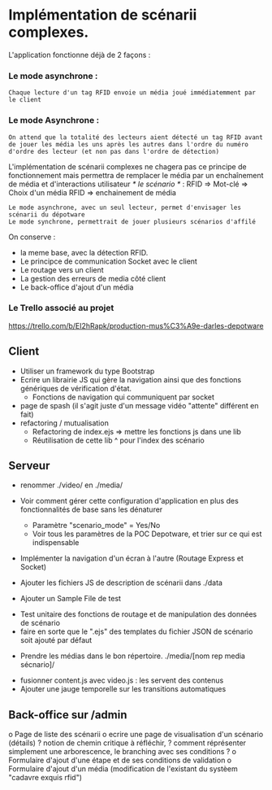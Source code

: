 # Implémentation de scénarii complexes.

L'application fonctionne déjà de 2 façons :
 ### Le mode asynchrone :
 	Chaque lecture d'un tag RFID envoie un média joué immédiatemment par le client
 ### Le mode Asynchrone : 
 	On attend que la totalité des lecteurs aient détecté un tag RFID avant de jouer les média les uns après les autres dans l'ordre du numéro d'ordre des lecteur (et non pas dans l'ordre de détection)

L'implémentation de scénarii complexes ne chagera pas ce principe de fonctionnement mais permettra de remplacer le média par un enchaînement de média et d'interactions utilisateur _* le scénario *_ :
	RFID => Mot-clé => Choix d'un média
	RFID => enchainement de média

	Le mode asynchrone, avec un seul lecteur, permet d'envisager les scénarii du dépotware
	Le mode synchrone, permettrait de jouer plusieurs scénarios d'affilé

On conserve : 
- la meme base, avec la détection RFID.
- Le principce de communication Socket avec le client
- Le routage vers un client 
- La gestion des erreurs de media côté client
- Le back-office d'ajout d'un média

### Le Trello associé au projet
https://trello.com/b/EI2hRapk/production-mus%C3%A9e-darles-depotware

## Client
+ Utiliser un framework du type Bootstrap
+ Ecrire un librairie JS qui gère la navigation ainsi que des fonctions génériques de vérification d'état.
	+ Fonctions de navigation qui communiquent par socket
+ page de spash (il s'agit juste d'un message vidéo "attente" différent en fait)
+ refactoring / mutualisation
	+ Refactoring de index.ejs => mettre les fonctions js dans une lib
	+ Réutilisation de cette lib ^ pour l'index des scénario

## Serveur
 + renommer ./video/ en ./media/
 + Voir comment gérer cette configuration d'application en plus des fonctionnalités de base sans les dénaturer
 	+ Paramètre "scenario_mode" = Yes/No
 	+ Voir tous les paramètres de la POC Depotware, et trier sur ce qui est indispensable
 	
 + Implémenter la navigation d'un écran à l'autre (Routage Express et Socket)
 + Ajouter les fichiers JS de description de scénarii dans ./data
 + Ajouter un Sample File de test
 - Test unitaire des fonctions de routage et de manipulation des données de scénario
 - faire en sorte que le ".ejs" des templates du fichier JSON de scénario soit ajouté par défaut
 + Prendre les médias dans le bon répertoire. ./media/[nom rep media sécnario]/
 - fusionner content.js avec video.js : les servent des contenus
 - Ajouter une jauge temporelle sur les transitions automatiques

 ## Back-office sur /admin 
 o Page de liste des scénarii
 o ecrire une page de visualisation d'un scénario (détails)
 ? notion de chemin critique à réfléchir, 
 ? comment réprésenter simplement une arborescence, le branching avec ses conditions ?
 o Formulaire d'ajout d'une étape et de ses conditions de validation
 o Formulaire d'ajout d'un média (modification de l'existant du systèem "cadavre exquis rfid")




 